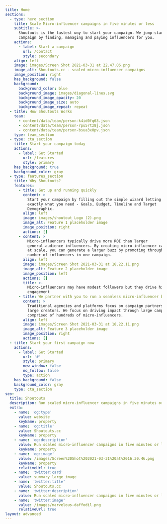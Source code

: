 ```yaml
---
title: Home
sections:
  - type: hero_section
    title: Scale Micro-influencer campaigns in five minutes or less
    subtitle: >-
      Shoutouts is the fastest way to start your campaign. We jump-start any
      campaign by finding, managing and paying influencers for you.
    actions:
      - label: Start a campaign
        url: /contact
        style: secondary
    align: left
    image: images/Screen Shot 2021-03-31 at 22.47.06.png
    image_alt: Shoutouts.cc - scaled micro-influencer campaigns
    image_position: right
    has_background: false
    background:
      background_color: blue
      background_image: images/diagonal-lines.svg
      background_image_opacity: 20
      background_image_size: auto
      background_image_repeat: repeat
  - title: How Shoutouts Works
    team:
      - content/data/team/person-k4id0fq63.json
      - content/data/team/person-rpu5rtz8j.json
      - content/data/team/person-bsua3x0pv.json
    type: team_section
  - type: cta_section
    title: Start your campaign today
    actions:
      - label: Get Started
        url: /features
        style: primary
    has_background: true
    background_color: gray
  - type: features_section
    title: Why Shoutouts?
    features:
      - title: Get up and running quickly
        content: >
          Start your campaign by filling out the simple wizard letting us know
          exactly what you need - Goals, Budget, Timeline and Target
          Demographic.
        align: left
        image: images/shoutout Logo (2).png
        image_alt: Feature 1 placeholder image
        image_position: right
        actions: []
      - content: >
          Micro-influencers typically drive more ROI than larger
          general-audience influencers. By creating micro-influencer campaigns
          at scale, you can generate a larger buzz by promoting through a large
          number of influencers in one campaign.
        align: left
        image: images/Screen Shot 2021-03-31 at 18.22.11.png
        image_alt: Feature 2 placeholder image
        image_position: left
        actions: []
        title: >-
          Micro-influencers may have modest followers but they drive high
          engagement
      - title: We partner with you to run a seamless micro-influencer brand campaign
        content: >
          Traditional agencies and platforms focus on campaign partnerships with
          large creators. We focus on driving impact through large campaigns
          comprised of hundreds of micro-influencers.
        align: left
        image: images/Screen Shot 2021-03-31 at 18.22.11.png
        image_alt: Feature 3 placeholder image
        image_position: right
        actions: []
  - title: Start your first campaign now
    actions:
      - label: Get Started
        url: '#'
        style: primary
        new_window: false
        no_follow: false
        type: action
    has_background: false
    background_color: gray
    type: cta_section
seo:
  title: Shoutouts
  description: Run scaled micro-influencer campaigns in five minutes or less
  extra:
    - name: 'og:type'
      value: website
      keyName: property
    - name: 'og:title'
      value: Shoutouts.cc
      keyName: property
    - name: 'og:description'
      value: Run scaled micro-influencer campaigns in five minutes or less
      keyName: property
    - name: 'og:image'
      value: /images/Screen%20Shot%202021-03-31%20at%2016.30.46.png
      keyName: property
      relativeUrl: true
    - name: 'twitter:card'
      value: summary_large_image
    - name: 'twitter:title'
      value: Shoutouts.cc
    - name: 'twitter:description'
      value: Run scaled micro-influencer campaigns in five minutes or less
    - name: 'twitter:image'
      value: /images/marvelous-daffodil.png
      relativeUrl: true
layout: advanced
---
```

